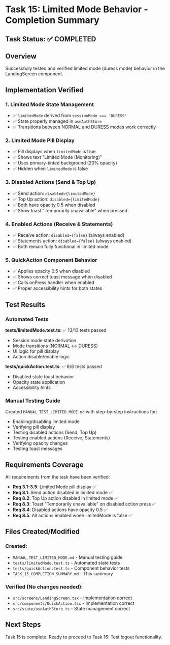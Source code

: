 # Task 15: Limited Mode Behavior - Completion Summary

## Task Status: ✅ COMPLETED

## Overview
Successfully tested and verified limited mode (duress mode) behavior in the LandingScreen component.

## Implementation Verified

### 1. Limited Mode State Management
- ✅ `limitedMode` derived from `sessionMode === 'DURESS'`
- ✅ State properly managed in `useAuthStore`
- ✅ Transitions between NORMAL and DURESS modes work correctly

### 2. Limited Mode Pill Display
- ✅ Pill displays when `limitedMode` is true
- ✅ Shows text "Limited Mode (Monitoring)"
- ✅ Uses primary-tinted background (20% opacity)
- ✅ Hidden when `limitedMode` is false

### 3. Disabled Actions (Send & Top Up)
- ✅ Send action: `disabled={limitedMode}`
- ✅ Top Up action: `disabled={limitedMode}`
- ✅ Both have opacity 0.5 when disabled
- ✅ Show toast "Temporarily unavailable" when pressed

### 4. Enabled Actions (Receive & Statements)
- ✅ Receive action: `disabled={false}` (always enabled)
- ✅ Statements action: `disabled={false}` (always enabled)
- ✅ Both remain fully functional in limited mode

### 5. QuickAction Component Behavior
- ✅ Applies opacity 0.5 when disabled
- ✅ Shows correct toast message when disabled
- ✅ Calls onPress handler when enabled
- ✅ Proper accessibility hints for both states

## Test Results

### Automated Tests

**tests/limitedMode.test.ts**: ✅ 13/13 tests passed
- Session mode state derivation
- Mode transitions (NORMAL ↔ DURESS)
- UI logic for pill display
- Action disable/enable logic

**tests/quickAction.test.ts**: ✅ 6/6 tests passed
- Disabled state toast behavior
- Opacity state application
- Accessibility hints

### Manual Testing Guide
Created `MANUAL_TEST_LIMITED_MODE.md` with step-by-step instructions for:
- Enabling/disabling limited mode
- Verifying pill display
- Testing disabled actions (Send, Top Up)
- Testing enabled actions (Receive, Statements)
- Verifying opacity changes
- Testing toast messages

## Requirements Coverage

All requirements from the task have been verified:

- **Req 3.1-3.5**: Limited Mode pill display ✅
- **Req 8.1**: Send action disabled in limited mode ✅
- **Req 8.2**: Top Up action disabled in limited mode ✅
- **Req 8.3**: Toast "Temporarily unavailable" on disabled action press ✅
- **Req 8.4**: Disabled actions have opacity 0.5 ✅
- **Req 8.5**: All actions enabled when limitedMode is false ✅

## Files Created/Modified

### Created:
- `MANUAL_TEST_LIMITED_MODE.md` - Manual testing guide
- `tests/limitedMode.test.ts` - Automated state tests
- `tests/quickAction.test.ts` - Component behavior tests
- `TASK_15_COMPLETION_SUMMARY.md` - This summary

### Verified (No changes needed):
- `src/screens/LandingScreen.tsx` - Implementation correct
- `src/components/QuickAction.tsx` - Implementation correct
- `src/state/useAuthStore.ts` - State management correct

## Next Steps

Task 15 is complete. Ready to proceed to Task 16: Test logout functionality.
